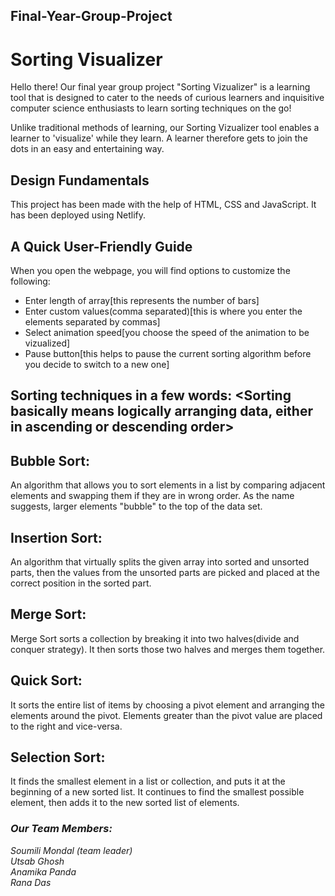 ## Final-Year-Group-Project
# Sorting Visualizer
Hello there! Our final year group project "Sorting Vizualizer" is a learning tool that is designed to cater to the needs of curious learners and inquisitive computer science enthusiasts to learn sorting techniques on the go! 

Unlike traditional methods of learning, our Sorting Vizualizer tool enables a learner to 'visualize' while they learn. A learner therefore gets to join the dots in an easy and entertaining way. 
## Design Fundamentals
This project has been made with the help of HTML, CSS and JavaScript. It has been deployed using Netlify. 

## A Quick User-Friendly Guide 
When you open the webpage, you will find options to customize the following:
- Enter length of array[this represents the number of bars]
- Enter custom values(comma separated)[this is where you enter the elements separated by commas]
- Select animation speed[you choose the speed of the animation to be vizualized]
- Pause button[this helps to pause the current sorting algorithm before you decide to switch to a new one]

## Sorting techniques in a few words: <Sorting basically means logically arranging data, either in ascending or descending order>

## Bubble Sort:
An algorithm that allows you to sort elements in a list by comparing adjacent elements and swapping them if they are in wrong order. As the name suggests, larger elements "bubble" to the top of the data set. 

## Insertion Sort:
An algorithm that virtually splits the given array into sorted and unsorted parts, then the values from the unsorted parts are picked and placed at the correct position in the sorted part. 

## Merge Sort:
Merge Sort sorts a collection by breaking it into two halves(divide and conquer strategy). It then sorts those two halves and merges them together. 

## Quick Sort:
It sorts the entire list of items by choosing a pivot element and arranging the elements around the pivot. Elements greater than the pivot value are placed to the right and vice-versa. 

## Selection Sort:
It finds the smallest element in a list or collection, and puts it at the beginning of a new sorted list. It continues to find the smallest possible element, then adds it to the new sorted list of elements. 


### <i>Our Team Members: <i>
Soumili Mondal (team leader) <br>
Utsab Ghosh <br>
Anamika Panda <br>
Rana Das 
